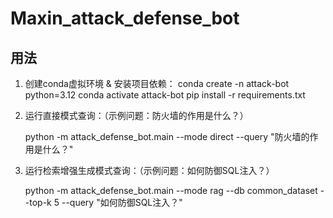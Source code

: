 # Maxin_attack_defense_bot

## 用法

1. 创建conda虚拟环境 & 安装项目依赖：
   conda create -n attack-bot python=3.12
   conda activate attack-bot
   pip install -r requirements.txt

2. 运行直接模式查询：（示例问题：防火墙的作用是什么？）
   
   python -m attack_defense_bot.main --mode direct --query "防火墙的作用是什么？"

3. 运行检索增强生成模式查询：（示例问题：如何防御SQL注入？）
   
   python -m attack_defense_bot.main --mode rag --db common_dataset --top-k 5 --query "如何防御SQL注入？"